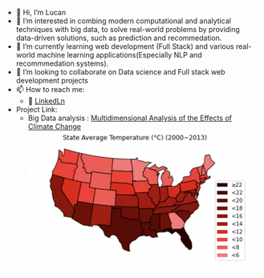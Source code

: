 - 👋 Hi, I’m Lucan
- 👀 I’m interested in combing modern computational and analytical techniques with big data, to solve real-world problems by providing data-driven solutions, such as prediction and recommedation.
- 🌱 I’m currently learning web development (Full Stack) and various real-world machine learning applications(Especially NLP and recommmedation systems).
- 💞️ I’m looking to collaborate on Data science and Full stack web development projects
- 📫 How to reach me:
  - :office: [LinkedLn](www.linkedin.com/in/yanro)
- Project Link:
  - Big Data analysis : [Multidimensional Analysis of the Effects of Climate Change](https://colab.research.google.com/drive/1AcWl5v9ghppPPaXPBf62wPoSJaSlrlpT?usp=sharing)
[![name](https://github.com/YanroV5/Profile/blob/2d4e9a2f536e486ad3ec827ace3bea6959960d60/CIS545_project.png)](https://colab.research.google.com/drive/1AcWl5v9ghppPPaXPBf62wPoSJaSlrlpT?usp=sharing)
<!---
YanroV5/YanroV5 is a ✨ special ✨ repository because its `README.md` (this file) appears on your GitHub profile.
You can click the Preview link to take a look at your changes.
--->
